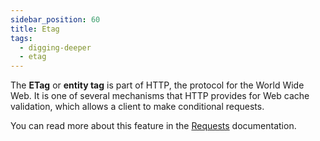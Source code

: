 ```yaml
---
sidebar_position: 60
title: Etag
tags:
  - digging-deeper
  - etag
---
```


The **ETag** or **entity tag** is part of HTTP, the protocol for the World Wide Web.
It is one of several mechanisms that HTTP provides for Web cache validation,
which allows a client to make conditional requests.

You can read more about this feature in the [Requests](../components/main-components/requests.md#etag) documentation.
